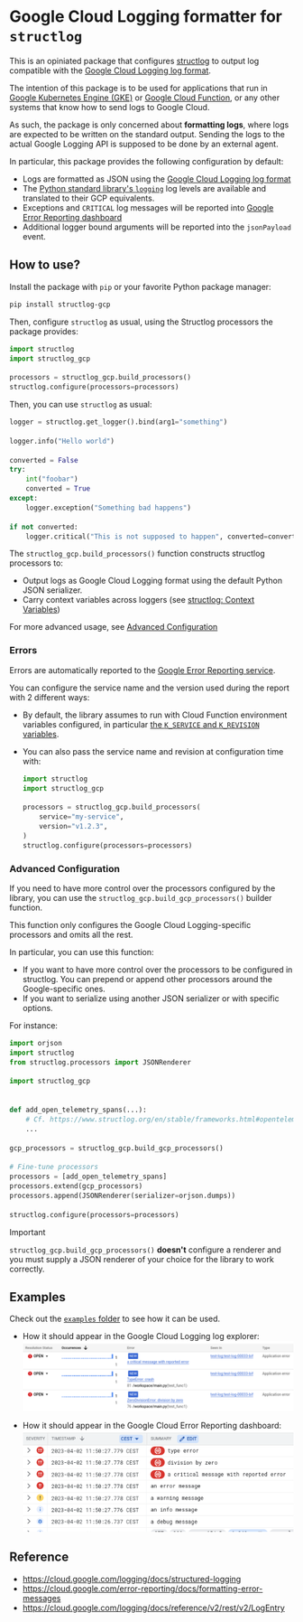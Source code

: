 # Google Cloud Logging formatter for `structlog`

This is an opiniated package that configures [structlog](https://structlog.org/)
to output log compatible with the [Google Cloud Logging log
format](https://cloud.google.com/logging/docs/structured-logging).

The intention of this package is to be used for applications that run in [Google
Kubernetes Engine (GKE)](https://cloud.google.com/kubernetes-engine/) or [Google
Cloud Function](https://cloud.google.com/functions/), or any other systems that
know how to send logs to Google Cloud.

As such, the package is only concerned about **formatting logs**, where logs are
expected to be written on the standard output. Sending the logs to the actual
Google Logging API is supposed to be done by an external agent.


In particular, this package provides the following configuration by default:

* Logs are formatted as JSON using the [Google Cloud Logging log format](https://cloud.google.com/logging/docs/structured-logging)
* The [Python standard library's `logging`](https://docs.python.org/3/library/logging.html)
  log levels are available and translated to their GCP equivalents.
* Exceptions and `CRITICAL` log messages will be reported into [Google Error Reporting dashboard](https://cloud.google.com/error-reporting/)
* Additional logger bound arguments will be reported into the `jsonPayload` event.


## How to use?

Install the package with `pip` or your favorite Python package manager:

```sh
pip install structlog-gcp
```

Then, configure `structlog` as usual, using the Structlog processors the package
provides:

```python
import structlog
import structlog_gcp

processors = structlog_gcp.build_processors()
structlog.configure(processors=processors)
```

Then, you can use `structlog` as usual:

```python
logger = structlog.get_logger().bind(arg1="something")

logger.info("Hello world")

converted = False
try:
    int("foobar")
    converted = True
except:
    logger.exception("Something bad happens")

if not converted:
    logger.critical("This is not supposed to happen", converted=converted)
```

The `structlog_gcp.build_processors()` function constructs structlog processors to:

* Output logs as Google Cloud Logging format using the default Python JSON serializer.
* Carry context variables across loggers (see [structlog: Context Variables](https://www.structlog.org/en/stable/contextvars.html))

For more advanced usage, see [Advanced Configuration](#advanced-configuration)


### Errors

Errors are automatically reported to the [Google Error Reporting service](https://cloud.google.com/error-reporting/).

You can configure the service name and the version used during the report with 2 different ways:

* By default, the library assumes to run with Cloud Function environment
  variables configured, in particular [the `K_SERVICE` and `K_REVISION` variables](https://cloud.google.com/functions/docs/configuring/env-var#runtime_environment_variables_set_automatically).
* You can also pass the service name and revision at configuration time with:

  ```python
  import structlog
  import structlog_gcp

  processors = structlog_gcp.build_processors(
      service="my-service",
      version="v1.2.3",
  )
  structlog.configure(processors=processors)
  ```

### Advanced Configuration

If you need to have more control over the processors configured by the library, you can use the `structlog_gcp.build_gcp_processors()` builder function.

This function only configures the Google Cloud Logging-specific processors and omits all the rest.

In particular, you can use this function:

* If you want to have more control over the processors to be configured in structlog. You can prepend or append other processors around the Google-specific ones.
* If you want to serialize using another JSON serializer or with specific options.

For instance:


```python
import orjson
import structlog
from structlog.processors import JSONRenderer

import structlog_gcp


def add_open_telemetry_spans(...):
    # Cf. https://www.structlog.org/en/stable/frameworks.html#opentelemetry
    ...

gcp_processors = structlog_gcp.build_gcp_processors()

# Fine-tune processors
processors = [add_open_telemetry_spans]
processors.extend(gcp_processors)
processors.append(JSONRenderer(serializer=orjson.dumps))

structlog.configure(processors=processors)
```

> [!IMPORTANT]
>
> `structlog_gcp.build_gcp_processors()` **doesn't** configure a renderer and
> you must supply a JSON renderer of your choice for the library to work
> correctly.


## Examples

Check out the [`examples` folder](https://github.com/multani/structlog-gcp/tree/main/examples) to see how it can be used.

* How it should appear in the Google Cloud Logging log explorer:
  ![](https://raw.githubusercontent.com/multani/structlog-gcp/main/docs/logs.png)

* How it should appear in the Google Cloud Error Reporting dashboard:
  ![](https://raw.githubusercontent.com/multani/structlog-gcp/main/docs/errors.png)


## Reference

* https://cloud.google.com/logging/docs/structured-logging
* https://cloud.google.com/error-reporting/docs/formatting-error-messages
* https://cloud.google.com/logging/docs/reference/v2/rest/v2/LogEntry
